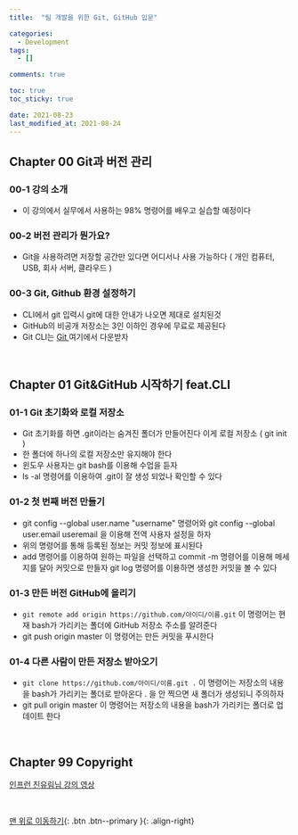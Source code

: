 ```yaml
---
title:  "팀 개발을 위한 Git, GitHub 입문" 

categories:
  - Development
tags:
  - []

comments: true

toc: true
toc_sticky: true

date: 2021-08-23
last_modified_at: 2021-08-24
---
```


## Chapter 00 Git과 버전 관리

### 00-1 강의 소개
- 이 강의에서 실무에서 사용하는 98% 명령어를 배우고 실습할 예정이다

### 00-2 버전 관리가 뭔가요?
- Git을 사용하려면 저장할 공간만 있다면 어디서나 사용 가능하다 ( 개인 컴퓨터, USB, 회사 서버, 클라우드 )

### 00-3 Git, Github 환경 설정하기
- CLI에서 git 입력시 git에 대한 안내가 나오면 제대로 설치된것
- GitHub의 비공개 저장소는 3인 이하인 경우에 무료로 제공된다
- Git CLI는 [ Git ](https://git-scm.com) 여기에서 다운받자

<br>

## Chapter 01 Git&GitHub 시작하기 feat.CLI

### 01-1 Git 초기화와 로컬 저장소
- Git 초기화를 하면 .git이라는 숨겨진 폴더가 만들어진다 이게 로컬 저장소 ( git init )
- 한 폴더에 하나의 로컬 저장소만 유지해야 한다
- 윈도우 사용자는 git bash를 이용해 수업을 듣자
- ls -al 명령어를 이용하여 .git이 잘 생성 되었나 확인할 수 있다

### 01-2 첫 번째 버전 만들기
- git config --global user.name "username" 명령어와 git config --global user.email useremail 을 이용해 전역 사용자 설정을 하자
- 위의 명령어를 통해 등록된 정보는 커밋 정보에 표시된다
- add 명령어를 이용하여 원하는 파일을 선택하고 commit -m 명령어를 이용해 메세지를 달아 커밋으로 만들자 git log 명령어를 이용하면 생성한 커밋을 볼 수 있다

### 01-3 만든 버전 GitHub에 올리기
- `git remote add origin https://github.com/아이디/이름.git` 이 명령어는 현재 bash가 가리키는 폴더에 GitHub 저장소 주소를 알려준다
- git push origin master 이 명령어는 만든 커밋을 푸시한다

### 01-4 다른 사람이 만든 저장소 받아오기
- `git clone https://github.com/아이디/이름.git .` 이 명령어는 저장소의 내용을 bash가 가리키는 폴더로 받아온다 . 을 안 찍으면 새 폴더가 생성되니 주의하자
- git pull origin master 이 명령어는 저장소의 내용을 bash가 가리키는 폴더로 업데이트 한다

<br>

## Chapter 99 Copyright

[ 인프런 진유림님 강의 영상 ](https://www.inflearn.com/course/%ED%8C%80%EA%B0%9C%EB%B0%9C-%EA%B9%83-%EA%B9%83%ED%97%88%EB%B8%8C/dashboard)

<br>

[맨 위로 이동하기](#){: .btn .btn--primary }{: .align-right}